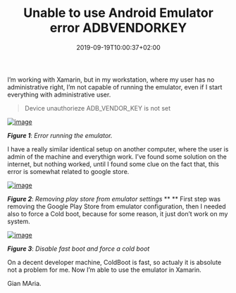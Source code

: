 ﻿---
title: "Unable to use Android Emulator error ADBVENDORKEY"
description: ""
date: 2019-09-19T10:00:37+02:00
draft: false
tags: [EverydayLife]
categories: [EverydayLife]
---
I’m working with Xamarin, but in my workstation, where my user has no administrative right, I’m not capable of running the emulator, even if I start everything with administrative user.

> Device unauthorieze ADB\_VENDOR\_KEY is not set

[![image](http://www.codewrecks.com/blog/wp-content/uploads/2019/09/image_thumb-23.png "image")](http://www.codewrecks.com/blog/wp-content/uploads/2019/09/image-23.png)

 ***Figure 1***: *Error running the emulator.*

I have a really similar identical setup on another computer, where the user is admin of the machine and everythign work. I’ve found some solution on the internet, but nothing worked, until I found some clue on the fact that, this error is somewhat related to google store.

[![image](http://www.codewrecks.com/blog/wp-content/uploads/2019/09/image_thumb-24.png "image")](http://www.codewrecks.com/blog/wp-content/uploads/2019/09/image-24.png)

 ***Figure 2***: *Removing play store from emulator settings* ** ** First step was removing the Google Play Store from emulator configuration, then I needed also to force a Cold boot, because for some reason, it just don’t work on my system.

[![image](http://www.codewrecks.com/blog/wp-content/uploads/2019/09/image_thumb-25.png "image")](http://www.codewrecks.com/blog/wp-content/uploads/2019/09/image-25.png)

 ***Figure 3***: *Disable fast boot and force a cold boot*

On a decent developer machine, ColdBoot is fast, so actualy it is absolute not a problem for me. Now I’m able to use the emulator in Xamarin.

Gian MAria.
